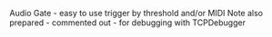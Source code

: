 Audio Gate - easy to use trigger by threshold and/or MIDI Note 
also prepared - commented out - for debugging with TCPDebugger 
